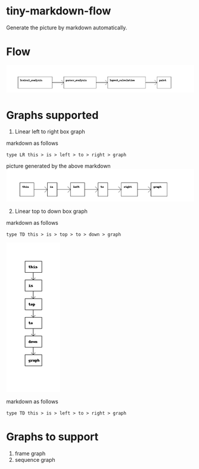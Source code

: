 # tiny-markdown-flow

Generate the picture by markdown automatically. 

# Flow

![image](https://github.com/wenbinhuang9/tiny-markdown-flow/blob/master/new_nfa_draw.jpg)

# Graphs supported

1. Linear left to right box graph

markdown as follows
```
type LR this > is > left > to > right > graph
```
picture generated by the above markdown
![image](https://github.com/wenbinhuang9/tiny-markdown-flow/blob/master/lr.jpg)

2. Linear top to down box graph

markdown as follows

```
type TD this > is > top > to > down > graph
```

![image](https://github.com/wenbinhuang9/tiny-markdown-flow/blob/master/td.jpg)

markdown as follows 
```
type TD this > is > left > to > right > graph
```



# Graphs to support
1. frame graph
2. sequence graph 

